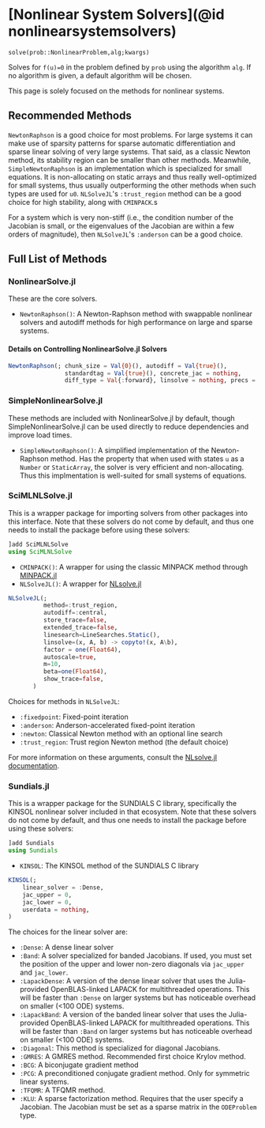 # [Nonlinear System Solvers](@id nonlinearsystemsolvers)

`solve(prob::NonlinearProblem,alg;kwargs)`

Solves for ``f(u)=0`` in the problem defined by `prob` using the algorithm
`alg`. If no algorithm is given, a default algorithm will be chosen.

This page is solely focused on the methods for nonlinear systems.

## Recommended Methods

`NewtonRaphson` is a good choice for most problems.  For large
systems it can make use of sparsity patterns for sparse automatic differentiation
and sparse linear solving of very large systems. That said, as a classic Newton
method, its stability region can be smaller than other methods. Meanwhile, `SimpleNewtonRaphson`
is an implementation which is specialized for small equations. It is non-allocating on
static arrays and thus really well-optimized for small systems, thus usually outperforming
the other methods when such types are used for `u0`. `NLSolveJL`'s
`:trust_region` method can be a good choice for high stability, along with
`CMINPACK`.s

For a system which is very non-stiff (i.e., the condition number of the Jacobian
is small, or the eigenvalues of the Jacobian are within a few orders of magnitude),
then `NLSolveJL`'s `:anderson` can be a good choice.

## Full List of Methods

### NonlinearSolve.jl

These are the core solvers.

- `NewtonRaphson()`:
  A Newton-Raphson method with swappable nonlinear solvers and autodiff methods
  for high performance on large and sparse systems.

#### Details on Controlling NonlinearSolve.jl Solvers

```julia
NewtonRaphson(; chunk_size = Val{0}(), autodiff = Val{true}(),
                standardtag = Val{true}(), concrete_jac = nothing,
                diff_type = Val{:forward}, linsolve = nothing, precs = DEFAULT_PRECS)
```

### SimpleNonlinearSolve.jl

These methods are included with NonlinearSolve.jl by default, though SimpleNonlinearSolve.jl
can be used directly to reduce dependencies and improve load times.

- `SimpleNewtonRaphson()`: A simplified implementation of the Newton-Raphson method. Has the
  property that when used with states `u` as a `Number` or `StaticArray`, the solver is
  very efficient and non-allocating. Thus this implmentation is well-suited for small
  systems of equations.

### SciMLNLSolve.jl

This is a wrapper package for importing solvers from other packages into this interface.
Note that these solvers do not come by default, and thus one needs to install
the package before using these solvers:

```julia
]add SciMLNLSolve
using SciMLNLSolve
```

- `CMINPACK()`: A wrapper for using the classic MINPACK method through [MINPACK.jl](https://github.com/sglyon/MINPACK.jl)
- `NLSolveJL()`: A wrapper for [NLsolve.jl](https://github.com/JuliaNLSolvers/NLsolve.jl)

```julia
NLSolveJL(;
          method=:trust_region,
          autodiff=:central,
          store_trace=false,
          extended_trace=false,
          linesearch=LineSearches.Static(),
          linsolve=(x, A, b) -> copyto!(x, A\b),
          factor = one(Float64),
          autoscale=true,
          m=10,
          beta=one(Float64),
          show_trace=false,
       )
```

Choices for methods in `NLSolveJL`:

- `:fixedpoint`: Fixed-point iteration
- `:anderson`: Anderson-accelerated fixed-point iteration
- `:newton`: Classical Newton method with an optional line search
- `:trust_region`: Trust region Newton method (the default choice)

For more information on these arguments, consult the
[NLsolve.jl documentation](https://github.com/JuliaNLSolvers/NLsolve.jl).

### Sundials.jl

This is a wrapper package for the SUNDIALS C library, specifically the KINSOL
nonlinear solver included in that ecosystem. Note that these solvers do not come
by default, and thus one needs to install the package before using these solvers:

```julia
]add Sundials
using Sundials
```

- `KINSOL`: The KINSOL method of the SUNDIALS C library

```julia
KINSOL(;
    linear_solver = :Dense,
    jac_upper = 0,
    jac_lower = 0,
    userdata = nothing,
)
```

The choices for the linear solver are:

- `:Dense`: A dense linear solver
- `:Band`: A solver specialized for banded Jacobians. If used, you must set the
  position of the upper and lower non-zero diagonals via `jac_upper` and
  `jac_lower`.
- `:LapackDense`: A version of the dense linear solver that uses the Julia-provided
  OpenBLAS-linked LAPACK for multithreaded operations. This will be faster than
  `:Dense` on larger systems but has noticeable overhead on smaller (<100 ODE) systems.
- `:LapackBand`: A version of the banded linear solver that uses the Julia-provided
  OpenBLAS-linked LAPACK for multithreaded operations. This will be faster than
  `:Band` on larger systems but has noticeable overhead on smaller (<100 ODE) systems.
- `:Diagonal`: This method is specialized for diagonal Jacobians.
- `:GMRES`: A GMRES method. Recommended first choice Krylov method.
- `:BCG`: A biconjugate gradient method
- `:PCG`: A preconditioned conjugate gradient method. Only for symmetric
  linear systems.
- `:TFQMR`: A TFQMR method.
- `:KLU`: A sparse factorization method. Requires that the user specify a
  Jacobian. The Jacobian must be set as a sparse matrix in the `ODEProblem`
  type.
